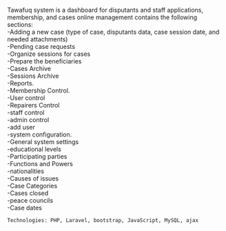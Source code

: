 Tawafuq system is a dashboard for disputants and staff applications, membership, and cases online management contains the following sections:<br>
 -Adding a new case (type of case, disputants data, case session date, and needed attachments)<br>
 -Pending case requests<br>
 -Organize sessions for cases<br>
 -Prepare the beneficiaries<br>
 -Cases Archive<br>
 -Sessions Archive<br>
 -Reports.<br>
 -Membership Control.<br>
   -User control<br>
   -Repairers Control<br>
   -staff control<br>
   -admin control<br>
   -add user<br>
 -system configuration.<br>
   -General system settings<br>
   -educational levels<br>
   -Participating parties<br>
   -Functions and Powers<br>
   -nationalities<br>
   -Causes of issues<br>
   -Case Categories<br>
   -Cases closed<br>
   -peace councils<br>
   -Case dates<br>
 
    Technologies: PHP, Laravel, bootstrap, JavaScript, MySQL, ajax
